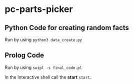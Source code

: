 # pc-parts-picker

## Python Code for creating random facts

Run by using
`python3 data_create.py`

## Prolog Code

Run by using
`swipl -s final_code.pl`

In the Interactive shell call the **start**
`start.`